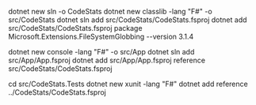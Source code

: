 dotnet new sln -o CodeStats
dotnet new classlib -lang "F#" -o src/CodeStats
dotnet sln add src/CodeStats/CodeStats.fsproj
dotnet add src/CodeStats/CodeStats.fsproj package Microsoft.Extensions.FileSystemGlobbing --version 3.1.4

dotnet new console -lang "F#" -o src/App
dotnet sln add src/App/App.fsproj
dotnet add src/App/App.fsproj reference src/CodeStats/CodeStats.fsproj

cd src/CodeStats.Tests
dotnet new xunit -lang "F#"
dotnet add reference ../CodeStats/CodeStats.fsproj
